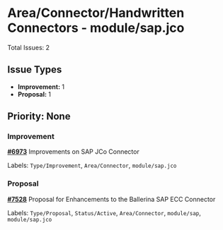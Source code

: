 # Area/Connector/Handwritten Connectors - module/sap.jco

Total Issues: 2

## Issue Types

- **Improvement:** 1
- **Proposal:** 1

## Priority: None

### Improvement

**[#6973](https://github.com/ballerina-platform/ballerina-library/issues/6973)** Improvements on SAP JCo Connector

Labels: `Type/Improvement`, `Area/Connector`, `module/sap.jco`

### Proposal

**[#7528](https://github.com/ballerina-platform/ballerina-library/issues/7528)** Proposal for Enhancements to the Ballerina SAP ECC Connector

Labels: `Type/Proposal`, `Status/Active`, `Area/Connector`, `module/sap`, `module/sap.jco`

